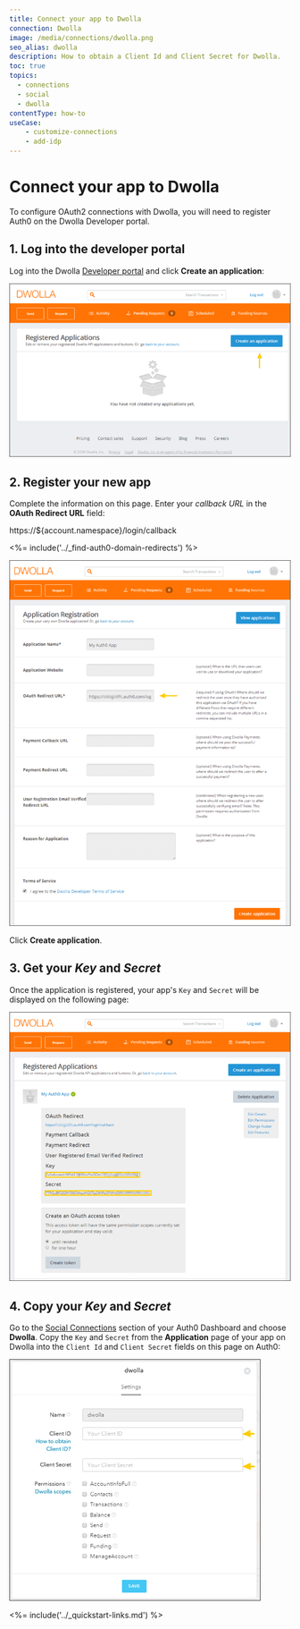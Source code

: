 ```yaml
---
title: Connect your app to Dwolla
connection: Dwolla
image: /media/connections/dwolla.png
seo_alias: dwolla
description: How to obtain a Client Id and Client Secret for Dwolla.
toc: true
topics:
  - connections
  - social
  - dwolla
contentType: how-to
useCase:
    - customize-connections
    - add-idp
---
```


# Connect your app to Dwolla

To configure OAuth2 connections with Dwolla, you will need to register Auth0 on the Dwolla Developer portal.

## 1. Log into the developer portal

Log into the Dwolla [Developer portal](https://accounts-sandbox.dwolla.com/login) and click **Create an application**:

![](/media/articles/connections/social/dwolla/dwolla-1.png)

## 2. Register your new app

Complete the information on this page. Enter your <dfn data-key="callback">callback URL</dfn> in the **OAuth Redirect URL** field:

  https://${account.namespace}/login/callback

  <%= include('../_find-auth0-domain-redirects') %>

![](/media/articles/connections/social/dwolla/dwolla-2.png)

Click **Create application**.

## 3. Get your *Key* and *Secret*

Once the application is registered, your app's `Key` and `Secret` will be displayed on the following page:

![](/media/articles/connections/social/dwolla/dwolla-3.png)

## 4. Copy your *Key* and *Secret*

Go to the [Social Connections](${manage_url}/#/connections/social) section of your Auth0 Dashboard and choose **Dwolla**. Copy the `Key` and `Secret` from the **Application** page of your app on Dwolla into the `Client Id` and `Client Secret` fields on this page on Auth0:

![](/media/articles/connections/social/dwolla/dwolla-4.png)

<%= include('../_quickstart-links.md') %>

